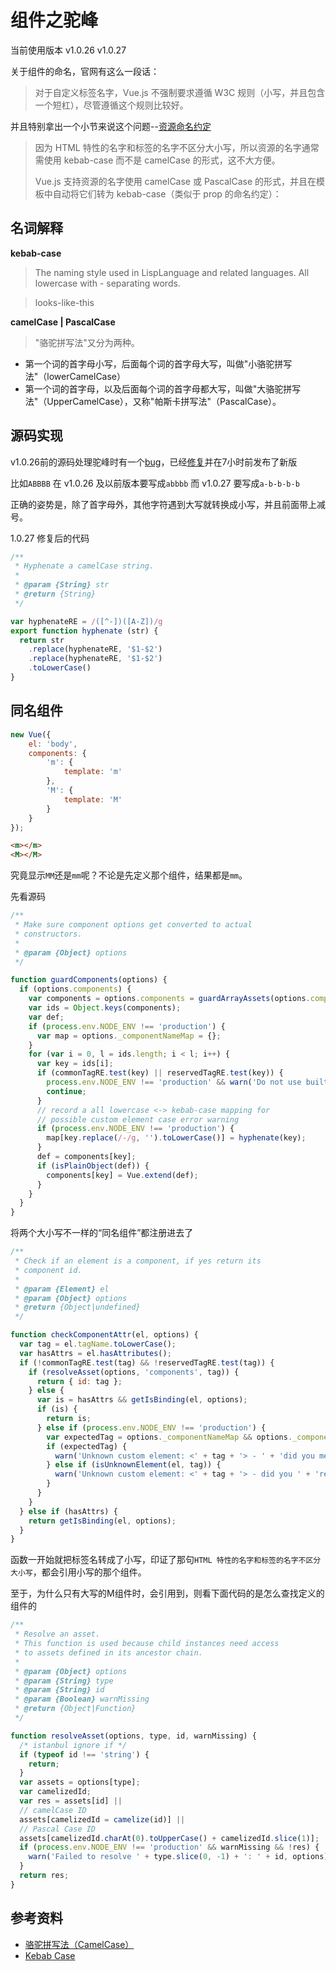 # 组件之驼峰

当前使用版本 v1.0.26  v1.0.27

关于组件的命名，官网有这么一段话：

> 对于自定义标签名字，Vue.js 不强制要求遵循 W3C 规则（小写，并且包含一个短杠），尽管遵循这个规则比较好。

并且特别拿出一个小节来说这个问题--[资源命名约定](https://cn.vuejs.org/guide/components.html#u8D44_u6E90_u547D_u540D_u7EA6_u5B9A)

> 因为 HTML 特性的名字和标签的名字不区分大小写，所以资源的名字通常需使用 kebab-case 而不是 camelCase 的形式，这不大方便。
>
> Vue.js 支持资源的名字使用 camelCase 或 PascalCase 的形式，并且在模板中自动将它们转为 kebab-case（类似于 prop 的命名约定）：

## 名词解释

**kebab-case**
> The naming style used in LispLanguage and related languages. All lowercase with - separating words.

> looks-like-this

**camelCase | PascalCase**

> "骆驼拼写法"又分为两种。
 * 第一个词的首字母小写，后面每个词的首字母大写，叫做"小骆驼拼写法"（lowerCamelCase）
 * 第一个词的首字母，以及后面每个词的首字母都大写，叫做"大骆驼拼写法"（UpperCamelCase），又称"帕斯卡拼写法"（PascalCase）。
 

## 源码实现

v1.0.26前的源码处理驼峰时有一个[bug](https://github.com/vuejs/vue/issues/3187)，已经[修复]((https://github.com/vuejs/vue/commit/547a64e9b93d24ca5927f653710b5734fa909673))并在7小时前发布了新版

比如`ABBBB` 在 v1.0.26 及以前版本要写成`abbbb` 而 v1.0.27 要写成`a-b-b-b-b`

正确的姿势是，除了首字母外，其他字符遇到大写就转换成小写，并且前面带上减号。

1.0.27 修复后的代码

```` js
/**
 * Hyphenate a camelCase string.
 *
 * @param {String} str
 * @return {String}
 */

var hyphenateRE = /([^-])([A-Z])/g
export function hyphenate (str) {
  return str
    .replace(hyphenateRE, '$1-$2')
    .replace(hyphenateRE, '$1-$2')
    .toLowerCase()
}
````

## 同名组件
```` js
new Vue({
    el: 'body',
    components: {
        'm': {
            template: 'm'
        },
        'M': {
            template: 'M'
        }
    }
});
````
```` html
<m></m>
<M></M>
````
究竟显示`MM`还是`mm`呢？不论是先定义那个组件，结果都是`mm`。

先看源码
```js
/**
 * Make sure component options get converted to actual
 * constructors.
 *
 * @param {Object} options
 */

function guardComponents(options) {
  if (options.components) {
    var components = options.components = guardArrayAssets(options.components);
    var ids = Object.keys(components);
    var def;
    if (process.env.NODE_ENV !== 'production') {
      var map = options._componentNameMap = {};
    }
    for (var i = 0, l = ids.length; i < l; i++) {
      var key = ids[i];
      if (commonTagRE.test(key) || reservedTagRE.test(key)) {
        process.env.NODE_ENV !== 'production' && warn('Do not use built-in or reserved HTML elements as component ' + 'id: ' + key);
        continue;
      }
      // record a all lowercase <-> kebab-case mapping for
      // possible custom element case error warning
      if (process.env.NODE_ENV !== 'production') {
        map[key.replace(/-/g, '').toLowerCase()] = hyphenate(key);
      }
      def = components[key];
      if (isPlainObject(def)) {
        components[key] = Vue.extend(def);
      }
    }
  }
}
```
将两个大小写不一样的“同名组件”都注册进去了
```js
/**
 * Check if an element is a component, if yes return its
 * component id.
 *
 * @param {Element} el
 * @param {Object} options
 * @return {Object|undefined}
 */

function checkComponentAttr(el, options) {
  var tag = el.tagName.toLowerCase();
  var hasAttrs = el.hasAttributes();
  if (!commonTagRE.test(tag) && !reservedTagRE.test(tag)) {
    if (resolveAsset(options, 'components', tag)) {
      return { id: tag };
    } else {
      var is = hasAttrs && getIsBinding(el, options);
      if (is) {
        return is;
      } else if (process.env.NODE_ENV !== 'production') {
        var expectedTag = options._componentNameMap && options._componentNameMap[tag];
        if (expectedTag) {
          warn('Unknown custom element: <' + tag + '> - ' + 'did you mean <' + expectedTag + '>? ' + 'HTML is case-insensitive, remember to use kebab-case in templates.');
        } else if (isUnknownElement(el, tag)) {
          warn('Unknown custom element: <' + tag + '> - did you ' + 'register the component correctly? For recursive components, ' + 'make sure to provide the "name" option.');
        }
      }
    }
  } else if (hasAttrs) {
    return getIsBinding(el, options);
  }
}
```

函数一开始就把标签名转成了小写，印证了那句`HTML 特性的名字和标签的名字不区分大小写`，都会引用小写的那个组件。

至于，为什么只有大写的M组件时，会引用到，则看下面代码的是怎么查找定义的组件的
```js
/**
 * Resolve an asset.
 * This function is used because child instances need access
 * to assets defined in its ancestor chain.
 *
 * @param {Object} options
 * @param {String} type
 * @param {String} id
 * @param {Boolean} warnMissing
 * @return {Object|Function}
 */

function resolveAsset(options, type, id, warnMissing) {
  /* istanbul ignore if */
  if (typeof id !== 'string') {
    return;
  }
  var assets = options[type];
  var camelizedId;
  var res = assets[id] ||
  // camelCase ID
  assets[camelizedId = camelize(id)] ||
  // Pascal Case ID
  assets[camelizedId.charAt(0).toUpperCase() + camelizedId.slice(1)];
  if (process.env.NODE_ENV !== 'production' && warnMissing && !res) {
    warn('Failed to resolve ' + type.slice(0, -1) + ': ' + id, options);
  }
  return res;
}
```

## 参考资料
* [骆驼拼写法（CamelCase）](http://www.ruanyifeng.com/blog/2007/06/camelcase.html)
* [Kebab Case](http://c2.com/cgi/wiki?KebabCase)
